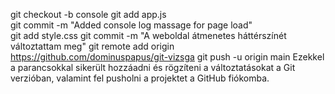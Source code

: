 
git checkout -b console
git add app.js    
git commit -m "Added console log massage for page load"   
git add style.css
git commit -m "A weboldal átmenetes háttérszínét változtattam meg"
git remote add origin <https://github.com/dominuspapus/git-vizsga>
git push -u origin main
Ezekkel a parancsokkal sikerült hozzáadni és rögzíteni a változtatásokat a Git verzióban, valamint fel pusholni a projektet a GitHub fiókomba.